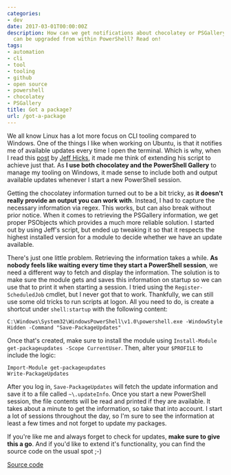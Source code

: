 ```yaml
---
categories:
- dev
date: 2017-03-01T00:00:00Z
description: How can we get notifications about chocolatey or PSGallery packages which
  can be upgraded from within PowerShell? Read on!
tags:
- automation
- cli
- tool
- tooling
- github
- open source
- powershell
- chocolatey
- PSGallery
title: Got a package?
url: /got-a-package
---
```


We all know Linux has a lot more focus on CLI tooling compared to Windows. One of the things I like when working on Ubuntu, is that it notifies me of available updates every time I open the terminal. Which is why, when I read this <a href="http://jdhitsolutions.com/blog/powershell/5441/check-for-module-updates/" target="_blank">post</a> by <a href="https://twitter.com/jeffhicks" target="_blank">Jeff Hicks</a>, it made me think of extending his script to achieve just that. As **I use both chocolatey and the PowerShell Gallery** to manage my tooling on Windows, it made sense to include both and output available updates whenever I start a new PowerShell session.

Getting the chocolatey information turned out to be a bit tricky, as **it doesn't really provide an output you can work with**. Instead, I had to capture the necessary information via regex. This works, but can also break without prior notice. When it comes to retrieving the PSGallery information, we get proper PSObjects which provides a much more reliable solution. I started out by using Jeff's script, but ended up tweaking it so that it respects the highest installed version for a module to decide whether we have an update available.

There's just one little problem. Retrieving the information takes a while. **As nobody feels like waiting every time they start a PowerShell session**, we need a different way to fetch and display the information. The solution is to make sure the module gets and saves this information on startup so we can use that to print it when starting a session. I tried using the `Register-ScheduledJob` cmdlet, but I never got that to work. Thankfully, we can still use some old tricks to run scripts at logon. All you need to do, is create a shortcut under `shell:startup` with the following content:

    C:\Windows\System32\WindowsPowerShell\v1.0\powershell.exe -WindowStyle Hidden -Command "Save-PackageUpdates"

Once that's created, make sure to install the module using `Install-Module get-packageupdates -Scope CurrentUser`. Then, alter your `$PROFILE` to include the logic:

    Import-Module get-packageupdates
    Write-PackageUpdates


After you log in, `Save-PackageUpdates` will fetch the update information and save it to a file called `~\.updateInfo`. Once you start a new PowerShell session, the file contents will be read and printed if they are available. It takes about a minute to get the information, so take that into account. I start a lot of sessions throughout the day, so I'm sure to see the information at least a few times and not forget to update my packages.

If you're like me and always forget to check for updates, **make sure to give this a go**. And if you'd like to extend it's functionality, you can find the source code on the usual spot ;-)

<a class="github_link" href="https://github.com/JanJoris/Get-PackageUpdates" target="_blank" >Source code</a>